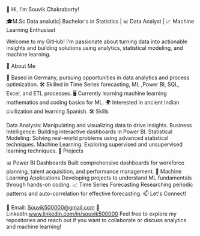

👋 Hi, I'm Souvik Chakraborty!

🎓M.Sc Data analutic| Bachelor's in Statistics | 📊 Data Analyst | 📈 Machine Learning Enthusiast

Welcome to my GitHub! I'm passionate about turning data into actionable insights and building solutions using analytics, statistical modeling, and machine learning.

🚀 About Me

📍 Based in Germany, pursuing opportunities in data analytics and process optimization.
🛠️ Skilled in Time Series forecasting, ML ,Power BI, SQL, Excel, and ETL processes.
🖥️ Currently learning machine learning mathematics and coding basics for ML.
🌍 Interested in ancient Indian civilization and learning Spanish.
🛠️ Skills

Data Analysis: Manipulating and visualizing data to drive insights.
Business Intelligence: Building interactive dashboards in Power BI.
Statistical Modeling: Solving real-world problems using advanced statistical techniques.
Machine Learning: Exploring supervised and unsupervised learning techniques.
📂 Projects

📊 Power BI Dashboards
Built comprehensive dashboards for workforce planning, talent acquisition, and performance management.
🤖 Machine Learning Applications
Developing projects to understand ML fundamentals through hands-on coding.
📈 Time Series Forecasting
Researching periodic patterns and auto-correlation for effective forecasting.
📫 Let's Connect!

📧 Email: Souvik500000@gmail.com
💼 LinkedIn:www.linkedin.com/in/souvik500000
Feel free to explore my repositories and reach out if you want to collaborate or discuss analytics and machine learning!
